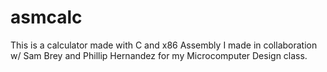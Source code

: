 # asmcalc
This is a calculator made with C and x86 Assembly I made in collaboration w/ Sam Brey and Phillip Hernandez for my Microcomputer Design class.
